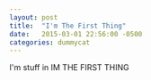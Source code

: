 ```yaml
---
layout: post
title:  "I'm The First Thing"
date:   2015-03-01 22:56:00 -0500
categories: dummycat
---
```

I'm stuff in IM THE FIRST THING